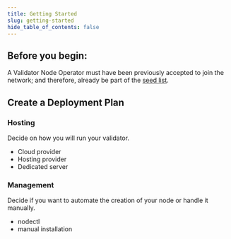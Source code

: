 ```yaml
---
title: Getting Started
slug: getting-started
hide_table_of_contents: false
---
```


## Before you begin:
A Validator Node Operator must have been previously accepted to join the network; and therefore, already be part of the [seed list](/validate/#seed-list).

## Create a Deployment Plan

### Hosting

Decide on how you will run your validator.

- Cloud provider
- Hosting provider
- Dedicated server

### Management

Decide if you want to automate the creation of your node or handle it manually.

- nodectl
- manual installation
